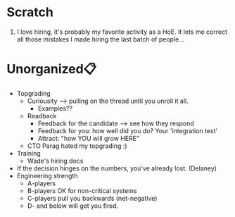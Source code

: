 # Scratch
1. I love hiring, it's probably my favorite activity as a HoE. It lets me correct all those mistakes I made hiring the last batch of people...

# Unorganized📋
* Topgrading
    * Curiousity --> pulling on the thread until you unroll it all. 
        * Examples??
    * Readback
        * Feedback for the candidate --> see how they respond
        * Feedback for you: how well did you do? Your 'integration test'
        * Attract: "how YOU will grow HERE"
    * CTO Parag hated my topgrading :)
* Training
    * Wade's hiring docs
* If the decision hinges on the numbers, you've already lost. (Delaney)
* Engineering strength
    * A-players
    * B-players OK for non-critical systems
    * C-players pull you backwards (net-negative)
    * D- and below will get you fired.